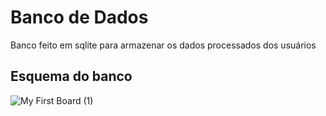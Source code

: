 # Banco de Dados

Banco feito em sqlite para armazenar os dados processados dos usuários

## Esquema do banco

![My First Board (1)](https://user-images.githubusercontent.com/42501669/140744284-4afd00a6-9fb6-496f-85d3-9fe3309568c7.jpg)
